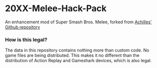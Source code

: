 # 20XX-Melee-Hack-Pack
An enhancement mod of Super Smash Bros. Melee, forked from [Achilles' Github repository](https://github.com/Achilles1515/20XX-Melee-Hack-Pack)

### How is this legal?
The data in this repository contains nothing more than custom code. No game files are being distributed. This makes it no different than the distribution of Action Replay and Gameshark devices, which is also legal.
